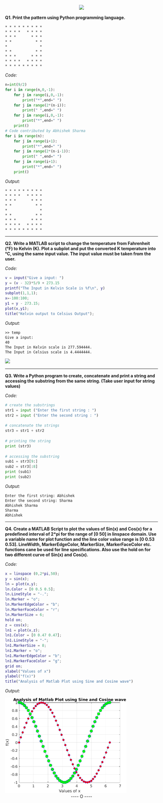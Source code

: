 <p align = 'center'>
  <a href = "PCCCS592"><img src = "https://i.imgur.com/XlWUAzy.png"></a>
  </p>
  
**Q1. Print the pattern using Python programming language.**
```
* * * * * * * * *
* * * *   * * * *
* * *       * * *
* *           * *
*               *
* *           * *
* * *       * * *
* * * *   * * * *
* * * * * * * * *
```

*Code:*
```python
n=int(9/2)
for i in range(n,0,-1):
    for j in range(i,0,-1):
        print("*",end=" ")
    for j in range(2*(n-i)):
        print(" ",end=" ")
    for j in range(i,0,-1):
        print("*",end=" ")
    print()
# Code contributed by Abhishek Sharma
for i in range(n):
    for j in range(i+1):
        print("*",end=" ")
    for j in range(2*(n-i-1)):
        print(" ",end=" ")
    for j in range(i+1):
        print("*",end=" ")
    print()
```

*Output:*
```
* * * * * * * * *
* * * *   * * * *
* * *       * * *
* *           * *
*               *
* *           * *
* * *       * * *
* * * *   * * * *
* * * * * * * * *
```

---------------------------------------

**Q2. Write a MATLAB script to change the temperature from Fahrenheit (°F) to Kelvin (K). Plot a subplot and put the converted K temperature into °C, using the same input value. The input value must be taken from the user.**

*Code:*
```MATLAB
v = input("Give a input: ")
y = (v - 32)*5/9 + 273.15
printf("The Input in Kelvin Scale is %f\n", y)
subplot(1,1,1);
x=-100:100;
y1 = y - 273.15;
plot(x,y1);
title("Kelvin output to Celsius Output");
```

*Output:*
```console
>> temp
Give a input:
40
The Input in Kelvin scale is 277.594444.
The Input in Celsius scale is 4.4444444.
```
<img src = "https://i.imgur.com/JKMkzNl.png" width='400px'>

------------------------------

**Q3. Write a Python program to create, concatenate and print a string and accessing the substring from the same string. (Take user input for string values)**

*Code:*
```python
# create the substrings
str1 = input ("Enter the first string : ")
str2 = input ("Enter the second string : ")

# concatenate the strings
str3 = str1 + str2

# printing the string
print (str3)

# accessing the substring
sub1 = str3[9:]
sub2 = str3[:8]
print (sub1)
print (sub2)
```

*Output:*
```
Enter the first string: Abhishek
Enter the second string: Sharma
Abhishek Sharma
Sharma
Abhishek
```

-------------------------------------

**Q4. Create a MATLAB Script to plot the values of Sin(x) and Cos(x) for a predefined interval of 2*pi for the range of [0 50] in linspace domain. Use a variable name for plot function and the line color value range is [0 0.53 0.53]. LineWidth, MarkerEdgeColor, MarkerSize, MarkerFaceColor etc. functions cane be used for line specifications. Also use the hold on for two different curve of Sin(x) and Cos(x).**

*Code:*
```MATLAB
x = linspace (0,2*pi,50);
y = sin(x);
ln = plot(x,y);
ln.Color = [0 0.5 0.5];
ln.LineStyle = "-.";
ln.Marker = "o";
ln.MarkerEdgeColor = "b";
ln.MarkerFaceColor = "r";
ln.MarkerSize = 6;
hold on;
z = cos(x);
ln1 = plot(x,z);
ln1.Color = [0 0.47 0.47];
ln1.LineStyle = "-";
ln1.MarkerSize = 8;
ln1.Marker = "o";
ln1.MarkerEdgeColor = "b";
ln1.MarkerFaceColor = "g";
grid on;
xlabel("Values of x")
ylabel("f(x)")
title("Analysis of Matlab Plot using Sine and Cosine wave")
```

*Output:*

<img src = "https://github.com/abhisheks008/Fifth-Semester-UEMK-2019-2023-Batch/blob/main/IT%20WORKSHOP/Snapshots/plot.png" width = '400px'>

<div align = 'center'>
  ---- O ----
  </div>
